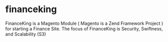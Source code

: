 financeking
===========

FinanceKing is a Magento Module ( Magento is a Zend Framework Project ) for starting a Finance Site. The focus of FinanceKing is Security, Swiftness, and Scalability (S3)